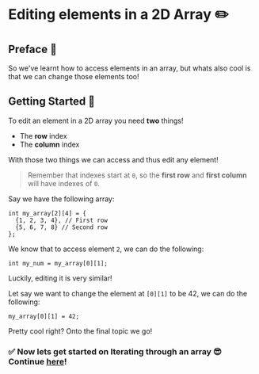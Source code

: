# Editing elements in a 2D Array ✏️

## Preface 🐶
So we've learnt how to access elements in an array, but whats also cool is that we can change those elements too!

## Getting Started 🎉
To edit an element in a 2D array you need **two** things!
- The **row** index
- The **column** index

With those two things we can access and thus edit any element!

>Remember that indexes start at `0`, so the **first row** and **first column** will have indexes of `0`.

Say we have the following array:
```
int my_array[2][4] = {
  {1, 2, 3, 4}, // First row
  {5, 6, 7, 8} // Second row
};
```

We know that to access element `2`, we can do the following:

```
int my_num = my_array[0][1];
```

Luckily, editing it is very similar!

Let say we want to change the element at `[0][1]` to be 42, we can do the following:

```
my_array[0][1] = 42;
```

Pretty cool right?
Onto the final topic we go!

### ✅ Now lets get started on **Iterating** through an array 😎 Continue [here](iterating.md)!


